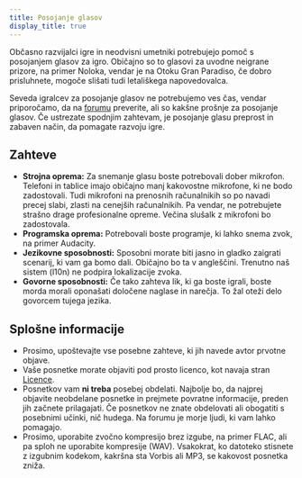 ```yaml
---
title: Posojanje glasov
display_title: true
---
```

Občasno razvijalci igre in neodvisni umetniki potrebujejo pomoč s posojanjem glasov za igro. Običajno so to glasovi za uvodne neigrane prizore, na primer Noloka, vendar je na Otoku Gran Paradiso, če dobro prisluhnete, mogoče slišati tudi letališkega napovedovalca.

Seveda igralcev za posojanje glasov ne potrebujemo ves čas, vendar priporočamo, da na [forumu](https://forum.freegamedev.net/viewforum.php?f=16) preverite, ali so kakšne prošnje za posojanje glasov. Če ustrezate spodnjim zahtevam, je posojanje glasu preprost in zabaven način, da pomagate razvoju igre.

## Zahteve

* **Strojna oprema:** Za snemanje glasu boste potrebovali dober mikrofon. Telefoni in tablice imajo običajno manj kakovostne mikrofone, ki ne bodo zadostovali. Tudi mikrofoni na prenosnih računalnikih so po navadi precej slabi, zlasti na cenejših računalnikih. Pa vendar, ne potrebujete strašno drage profesionalne opreme. Večina slušalk z mikrofoni bo zadostovala.
* **Programska oprema:** Potrebovali boste programje, ki lahko snema zvok, na primer Audacity.
* **Jezikovne sposobnosti:** Sposobni morate biti jasno in gladko zaigrati scenarij, ki vam ga bomo dali. Običajno bo ta v angleščini. Trenutno naš sistem (l10n) ne podpira lokalizacije zvoka.
* **Govorne sposobnosti:** Če tako zahteva lik, ki ga boste igrali, boste morda morali oponašati določene naglase in narečja. To žal oteži delo govorcem tujega jezika.

## Splošne informacije

* Prosimo, upoštevajte vse posebne zahteve, ki jih navede avtor prvotne objave.
* Vaše posnetke morate objaviti pod prosto licenco, kot navaja stran [Licence](Licensing).
* Posnetkov vam **ni treba** posebej obdelati. Najbolje bo, da najprej objavite neobdelane posnetke in prejmete povratne informacije, preden jih začnete prilagajati. Če posnetkov ne znate obdelovati ali obogatiti s posebnimi učinki, nič hudega. Na forumu je morje ljudi, ki vam lahko pomagajo.
* Prosimo, uporabite zvočno kompresijo brez izgube, na primer FLAC, ali pa sploh ne uporabite kompresije (WAV). Vsakokrat, ko datoteko stisnete z izgubnim kodekom, kakršna sta Vorbis ali MP3, se kakovost posnetka zniža.

